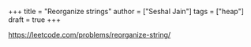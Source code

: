 +++
title = "Reorganize strings"
author = ["Seshal Jain"]
tags = ["heap"]
draft = true
+++

<https://leetcode.com/problems/reorganize-string/>
